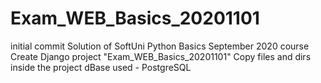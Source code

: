# Exam_WEB_Basics_20201101
initial commit
Solution of SoftUni Python Basics September 2020 course
Create Django project "Exam_WEB_Basics_20201101"
Copy files and dirs inside the project
dBase used - PostgreSQL
